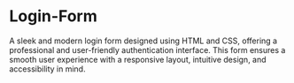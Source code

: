 # Login-Form
A sleek and modern login form designed using HTML and CSS, offering a professional and user-friendly authentication interface. This form ensures a smooth user experience with a responsive layout, intuitive design, and accessibility in mind.
